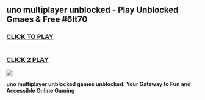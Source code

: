 
## uno multiplayer unblocked - Play Unblocked Gmaes & Free #6lt70
<h3>
<a href="https://news.freeplayer.one?title=uno_multiplayer_unblocked&ref=27F">CLICK TO PLAY</a></h3>
<hr>

<h3>
<a href="https://news.freeplayer.one?title=uno_multiplayer_unblocked&ref=27F">CLICK 2 PLAY</a>
  
</h3>

<a href="https://news.freeplayer.one?title=uno_multiplayer_unblocked&ref=27F/"><img src="https://clearcache.store/games.png"></a>


**uno multiplayer unblocked games unblocked: Your Gateway to Fun and Accessible Online Gaming**
